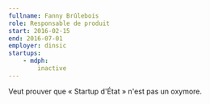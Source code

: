 ```yaml
---
fullname: Fanny Brûlebois
role: Responsable de produit
start: 2016-02-15
end: 2016-07-01
employer: dinsic
startups:
    - mdph:
        inactive
---
```


Veut prouver que « Startup d'État » n'est pas un oxymore.
